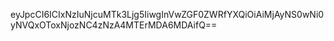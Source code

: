 eyJpcCI6ICIxNzIuNjcuMTk3Ljg5IiwgInVwZGF0ZWRfYXQiOiAiMjAyNS0wNi0yNVQxOToxNjozNC4zNzA4MTErMDA6MDAifQ==